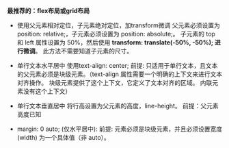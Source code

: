 **最推荐的：flex布局或grid布局**

* 使用父元素相对定位，子元素绝对定位，加transform微调
  父元素必须设置为 position: relative;，子元素必须设置为 position: absolute;。 子元素的 top 和 left 属性设置为 50%，然后使用 **transform: translate(-50%, -50%); 进行微调**。 此方法不需要知道子元素的尺寸。

* 单行文本水平居中
  使用text-align: center;
  前提: 只适用于单行文本，且文本的父元素必须是块级元素。（text-align 属性需要一个明确的上下文来进行文本对齐操作。 块级元素提供了这个上下文，它定义了文本对齐的区域。 内联元素没有这个上下文）

* 单行文本垂直居中
  将行高设置为父元素的高度，line-height。
  前提：父元素高度已知

* margin: 0 auto; (仅水平居中):
  前提: 元素必须是块级元素，并且必须设置宽度 (width) 为一个具体值（非 auto）。
